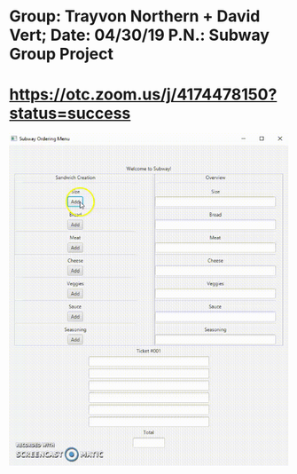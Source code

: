 # Group:  Trayvon Northern + David Vert;	Date: 04/30/19 P.N.: Subway Group Project

# <https://otc.zoom.us/j/4174478150?status=success>

![Alt Text](imgs/tutorial.gif)
